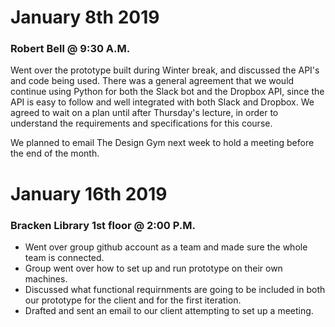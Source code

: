 # January 8th 2019
### Robert Bell @ 9:30 A.M.

Went over the prototype built during Winter break, and discussed the API's and code being used. There was a general agreement that we would continue using Python for both the Slack bot and the Dropbox API, since the API is easy to follow and well integrated with both Slack and Dropbox. We agreed to wait on a plan until after Thursday's lecture, in order to understand the requirements and specifications for this course.

We planned to email The Design Gym next week to hold a meeting before the end of the month.

# January 16th 2019
### Bracken Library 1st floor @ 2:00 P.M.

* Went over group github account as a team and made sure the whole team is connected.
* Group went over how to set up and run prototype on their own machines.
* Discussed what functional requirnments are going to be included in both our prototype for the client and for the first iteration.
* Drafted and sent an email to our client attempting to set up a meeting.
